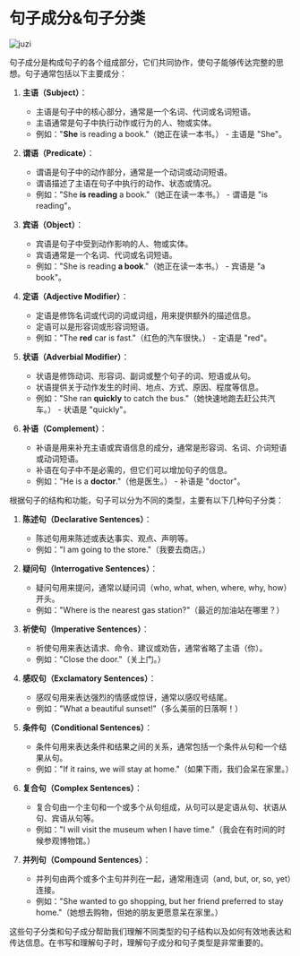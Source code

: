 # 句子成分&句子分类

![juzi](./img/juzi.png)

句子成分是构成句子的各个组成部分，它们共同协作，使句子能够传达完整的思想。句子通常包括以下主要成分：

1. **主语（Subject）**：
   - 主语是句子中的核心部分，通常是一个名词、代词或名词短语。
   - 主语通常是句子中执行动作或行为的人、物或实体。
   - 例如："**She** is reading a book."（她正在读一本书。） - 主语是 "She"。

2. **谓语（Predicate）**：
   - 谓语是句子中的动作部分，通常是一个动词或动词短语。
   - 谓语描述了主语在句子中执行的动作、状态或情况。
   - 例如："She **is reading** a book."（她正在读一本书。） - 谓语是 "is reading"。

3. **宾语（Object）**：
   - 宾语是句子中受到动作影响的人、物或实体。
   - 宾语通常是一个名词、代词或名词短语。
   - 例如："She is reading **a book**."（她正在读一本书。） - 宾语是 "a book"。

4. **定语（Adjective Modifier）**：
   - 定语是修饰名词或代词的词或词组，用来提供额外的描述信息。
   - 定语可以是形容词或形容词短语。
   - 例如："The **red** car is fast."（红色的汽车很快。） - 定语是 "red"。

5. **状语（Adverbial Modifier）**：
   - 状语是修饰动词、形容词、副词或整个句子的词、短语或从句。
   - 状语提供关于动作发生的时间、地点、方式、原因、程度等信息。
   - 例如："She ran **quickly** to catch the bus."（她快速地跑去赶公共汽车。） - 状语是 "quickly"。

6. **补语（Complement）**：
   - 补语是用来补充主语或宾语信息的成分，通常是形容词、名词、介词短语或动词短语。
   - 补语在句子中不是必需的，但它们可以增加句子的信息。
   - 例如："He is a **doctor**."（他是医生。） - 补语是 "doctor"。

根据句子的结构和功能，句子可以分为不同的类型，主要有以下几种句子分类：

1. **陈述句（Declarative Sentences）**：
   - 陈述句用来陈述或表达事实、观点、声明等。
   - 例如："I am going to the store."（我要去商店。）

2. **疑问句（Interrogative Sentences）**：
   - 疑问句用来提问，通常以疑问词（who, what, when, where, why, how）开头。
   - 例如："Where is the nearest gas station?"（最近的加油站在哪里？）

3. **祈使句（Imperative Sentences）**：
   - 祈使句用来表达请求、命令、建议或劝告，通常省略了主语（你）。
   - 例如："Close the door."（关上门。）

4. **感叹句（Exclamatory Sentences）**：
   - 感叹句用来表达强烈的情感或惊讶，通常以感叹号结尾。
   - 例如："What a beautiful sunset!"（多么美丽的日落啊！）

5. **条件句（Conditional Sentences）**：
   - 条件句用来表达条件和结果之间的关系，通常包括一个条件从句和一个结果从句。
   - 例如："If it rains, we will stay at home."（如果下雨，我们会呆在家里。）

6. **复合句（Complex Sentences）**：
   - 复合句由一个主句和一个或多个从句组成，从句可以是定语从句、状语从句、宾语从句等。
   - 例如："I will visit the museum when I have time."（我会在有时间的时候参观博物馆。）

7. **并列句（Compound Sentences）**：
   - 并列句由两个或多个主句并列在一起，通常用连词（and, but, or, so, yet）连接。
   - 例如："She wanted to go shopping, but her friend preferred to stay home."（她想去购物，但她的朋友更愿意呆在家里。）

这些句子分类和句子成分帮助我们理解不同类型的句子结构以及如何有效地表达和传达信息。在书写和理解句子时，理解句子成分和句子类型是非常重要的。